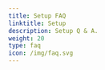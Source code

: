```yaml
---
title: Setup FAQ
linktitle: Setup
description: Setup Q & A.
weight: 20
type: faq
icon: /img/faq.svg
---
```

